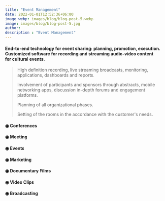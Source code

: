 ```yaml
---
title: "Event Management"
date: 2022-01-01T12:52:36+06:00
image_webp: images/blog/blog-post-5.webp
image: images/blog/blog-post-5.jpg
author:
description : "Event Management"
---
```


#### End-to-end technology for event sharing: planning, promotion, execution. Customized software for recording and streaming audio-video content for cultural events.

> High definition recording, live streaming broadcasts, monitoring, applications, dashboards and reports.
>
> Involvement of participants and sponsors through abstracts, mobile networking apps, discussion in-depth forums and engagement platforms.
>
> Planning of all organizational phases.
>
> Setting of the rooms in the accordance with the customer's needs.

#### ◉ Conferences
#### ◉ Meeting
#### ◉ Events
#### ◉ Marketing
#### ◉ Documentary Films
#### ◉ Video Clips
#### ◉ Broadcasting
